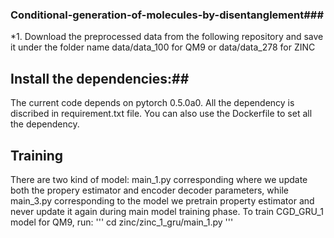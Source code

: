 ### Conditional-generation-of-molecules-by-disentanglement###
*1. Download the preprocessed data from the following repository and save it under the folder name data/data_100 for QM9 or data/data_278 for ZINC
## Install the dependencies:##
The current code depends on pytorch 0.5.0a0. All the dependency is discribed in requirement.txt file. You can also use the Dockerfile to set all the dependency.
## Training ##
There are two kind of model: main_1.py corresponding where we update both the propery estimator and encoder decoder parameters, while main_3.py corresponding to the model we pretrain property estimator and never update it again during main model training phase.
To train CGD_GRU_1 model for QM9, run:
'''
cd zinc/zinc_1_gru/main_1.py
'''
